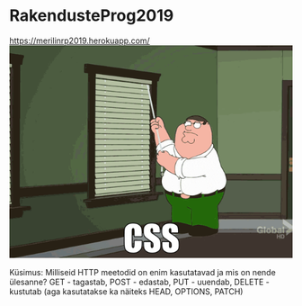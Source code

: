 # RakendusteProg2019
https://merilinrp2019.herokuapp.com/
![](giphy.gif)

Küsimus: Milliseid HTTP meetodid on enim kasutatavad ja mis on nende ülesanne?
GET - tagastab,
POST - edastab,
PUT - uuendab, 
DELETE - kustutab
(aga kasutatakse ka näiteks HEAD, OPTIONS, PATCH)


